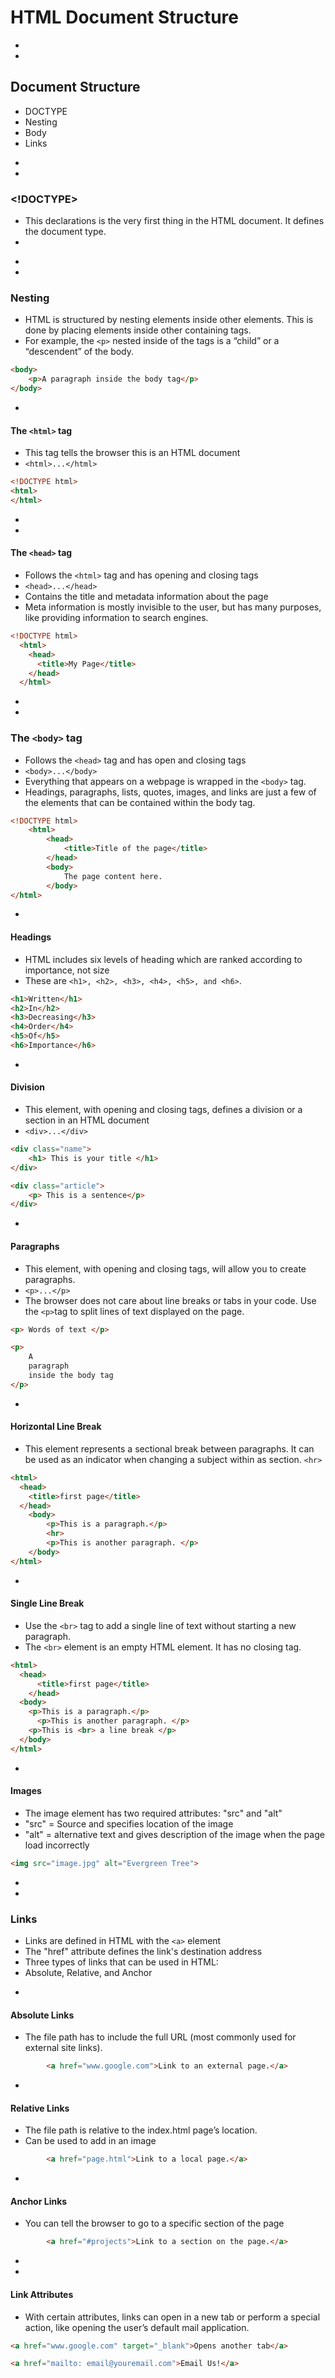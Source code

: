 # HTML Document Structure


-
-
## Document Structure
* DOCTYPE
* Nesting
* Body
* Links



-
-
### <!DOCTYPE>
* This declarations is the very first thing in the HTML document. It defines the document type.
* <!DOCTYPE html>

-
-
### Nesting
* HTML is structured by nesting elements inside other elements. This is done by placing elements inside other containing tags.
* For example, the `<p>` nested inside of the <body> tags is a “child” or a “descendent” of the body.
``` HTML
<body>
	<p>A paragraph inside the body tag</p>
</body>
```

-
#### The `<html>` tag
* This tag tells the browser this is an HTML document
* `<html>...</html>`

```HTML
<!DOCTYPE html>
<html>
</html>
```


-
-
#### The `<head>` tag
* Follows the `<html>` tag and has opening and closing tags
* `<head>...</head>`
* Contains the title and metadata information about the page
* Meta information is mostly invisible to the user, but has many purposes, like providing information to search engines.
```HTML
<!DOCTYPE html>
  <html>
    <head>
      <title>My Page</title>
    </head>
  </html>
```      


-
-
### The `<body>` tag
* Follows the `<head>` tag and has open and closing tags
* `<body>...</body>`
* Everything that appears on a webpage is wrapped in the `<body>` tag.
* Headings, paragraphs, lists, quotes, images, and links are just a few of the elements that can be contained within the body tag.

``` HTML
<!DOCTYPE html>
	<html>
	  	<head>
	    	<title>Title of the page</title>
	  	</head>
	  	<body>
	    	The page content here.
		</body>
</html>
```


-
#### Headings
* HTML includes six levels of heading which are ranked according to importance, not size
* These are `<h1>, <h2>, <h3>, <h4>, <h5>, and <h6>`.
``` HTML
<h1>Written</h1>
<h2>In</h2>
<h3>Decreasing</h3>
<h4>Order</h4>
<h5>Of</h5>
<h6>Importance</h6>
```
-
#### Division
* This element, with opening and closing tags, defines a division or a section in an HTML document
* `<div>...</div>`

```Html
<div class="name">
	<h1> This is your title </h1>
</div>

<div class="article">
	<p> This is a sentence</p>
</div>
```

-
#### Paragraphs
* This element, with opening and closing tags, will allow you to create paragraphs.
* `<p>...</p>`
* The browser does not care about line breaks or tabs in your code. Use the `<p>`tag to split lines of text displayed on the page.

``` HTML
<p> Words of text </p>

<p>
	A
	paragraph
	inside the body tag
</p>

```

-
#### Horizontal Line Break
* This element represents a sectional break between paragraphs. It can be used as an indicator when changing a subject within as section.
`<hr>`

``` HTML
<html>
  <head>
    <title>first page</title>
  </head>
    <body>
        <p>This is a paragraph.</p>
        <hr>
        <p>This is another paragraph. </p>
    </body>
</html>
```

-
#### Single Line Break     
* Use the `<br>` tag to add a single line of text without starting a new paragraph.
* The `<br>` element is an empty HTML element. It has no closing tag.
```HTML
<html>
  <head>
      <title>first page</title>
    </head>
  <body>
    <p>This is a paragraph.</p>
      <p>This is another paragraph. </p>
    <p>This is <br> a line break </p>
  </body>
</html>
```

-
#### Images
* The image element has two required attributes: "src" and "alt"
* "src" = Source and  specifies location of the image
* "alt" = alternative text and gives description of the image when the page load incorrectly

``` HTML
<img src="image.jpg" alt="Evergreen Tree">
```


-
-
### Links
* Links are defined in HTML with the `<a>` element
* The "href" attribute defines the link's destination address
* Three types of links that can be used in HTML:
* Absolute, Relative, and Anchor


-
#### Absolute Links
* The file path has to include the full URL (most commonly used for external site links).


``` HTML
		<a href="www.google.com">Link to an external page.</a>
```


-
#### Relative Links
* The file path is relative to the index.html page’s location.
* Can be used to add in an image

``` HTML
		<a href="page.html">Link to a local page.</a>
```

-
#### Anchor Links
* You can tell the browser to go to a specific section of the page

``` HTML
		<a href="#projects">Link to a section on the page.</a>
```

-
-
#### Link Attributes
* With certain attributes, links can open in a new tab or perform a special action, like opening the user’s default mail application.

```HTML
<a href="www.google.com" target="_blank">Opens another tab</a>
```
```HTML
<a href="mailto: email@youremail.com">Email Us!</a>
```
